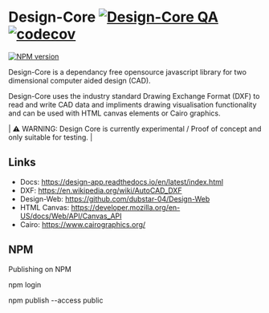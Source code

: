 # Design-Core [![Design-Core QA](https://github.com/dubstar-04/Design-Core/actions/workflows/DesignCoreQA.yml/badge.svg)](https://github.com/dubstar-04/Design-Core/actions/workflows/DesignCoreQA.yml)    [![codecov](https://codecov.io/gh/dubstar-04/Design-Core/branch/main/graph/badge.svg?token=SH2E690AT0)](https://codecov.io/gh/dubstar-04/Design-Core)
<a href="https://www.npmjs.com/package/@design-core/core"><img src="https://img.shields.io/npm/v/simple-icons.svg?logo=npm" alt="NPM version"/></a>

Design-Core is a dependancy free opensource javascript library for two dimensional computer aided design (CAD).

Design-Core uses the industry standard Drawing Exchange Format (DXF) to read and write CAD data and impliments drawing visualisation functionality and can be used with HTML canvas elements or Cairo graphics.

| :warning: WARNING: Design Core is currently experimental / Proof of concept and only suitable for testing. |

## Links
* Docs: https://design-app.readthedocs.io/en/latest/index.html
* DXF:  https://en.wikipedia.org/wiki/AutoCAD_DXF
* Design-Web: https://github.com/dubstar-04/Design-Web
* HTML Canvas: https://developer.mozilla.org/en-US/docs/Web/API/Canvas_API
* Cairo: https://www.cairographics.org/



## NPM

Publishing on NPM 

npm login

npm publish --access public